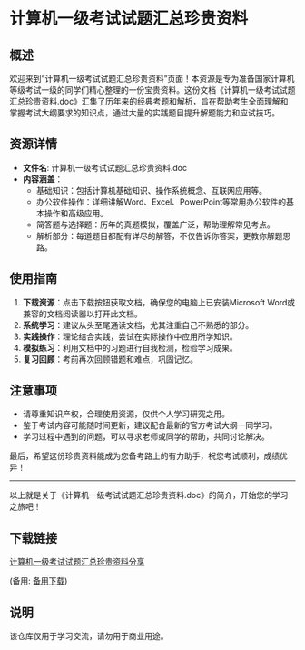 # 计算机一级考试试题汇总珍贵资料

## 概述

欢迎来到“计算机一级考试试题汇总珍贵资料”页面！本资源是专为准备国家计算机等级考试一级的同学们精心整理的一份宝贵资料。这份文档《计算机一级考试试题汇总珍贵资料.doc》汇集了历年来的经典考题和解析，旨在帮助考生全面理解和掌握考试大纲要求的知识点，通过大量的实践题目提升解题能力和应试技巧。

## 资源详情

- **文件名**: 计算机一级考试试题汇总珍贵资料.doc
- **内容涵盖**：
  - 基础知识：包括计算机基础知识、操作系统概念、互联网应用等。
  - 办公软件操作：详细讲解Word、Excel、PowerPoint等常用办公软件的基本操作和高级应用。
  - 简答题与选择题：历年的真题模拟，覆盖广泛，帮助理解常见考点。
  - 解析部分：每道题目都配有详尽的解答，不仅告诉你答案，更教你解题思路。

## 使用指南

1. **下载资源**：点击下载按钮获取文档，确保您的电脑上已安装Microsoft Word或兼容的文档阅读器以打开此文档。
2. **系统学习**：建议从头至尾通读文档，尤其注重自己不熟悉的部分。
3. **实践操作**：理论结合实践，尝试在实际操作中应用所学知识。
4. **模拟练习**：利用文档中的习题进行自我检测，检验学习成果。
5. **复习回顾**：考前再次回顾错题和难点，巩固记忆。

## 注意事项

- 请尊重知识产权，合理使用资源，仅供个人学习研究之用。
- 鉴于考试内容可能随时间更新，建议配合最新的官方考试大纲一同学习。
- 学习过程中遇到的问题，可以寻求老师或同学的帮助，共同讨论解决。

最后，希望这份珍贵资料能成为您备考路上的有力助手，祝您考试顺利，成绩优异！

---

以上就是关于《计算机一级考试试题汇总珍贵资料.doc》的简介，开始您的学习之旅吧！

## 下载链接
[计算机一级考试试题汇总珍贵资料分享](https://pan.quark.cn/s/7ffb2fbcd709) 

(备用: [备用下载](https://pan.baidu.com/s/1Y1V1W_94vD7wjCc5ZcZ4wg?pwd=1234))

## 说明

该仓库仅用于学习交流，请勿用于商业用途。
